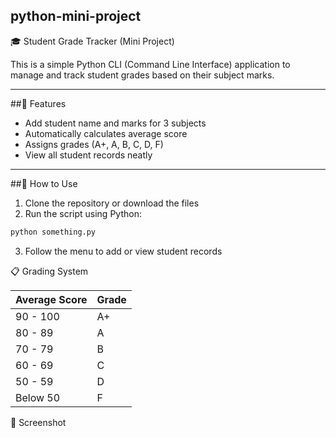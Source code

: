 ## python-mini-project
🎓 Student Grade Tracker (Mini Project)

This is a simple Python CLI (Command Line Interface) application to manage and track student grades based on their subject marks.

---

##🚀 Features

- Add student name and marks for 3 subjects  
- Automatically calculates average score  
- Assigns grades (A+, A, B, C, D, F)  
- View all student records neatly

---

##🔧 How to Use

1. Clone the repository or download the files  
2. Run the script using Python:

```bash
python something.py
```

3. Follow the menu to add or view student records

📋 Grading System

| Average Score | Grade |
|--------------|-------|
| 90 - 100     | A+    |
| 80 - 89      | A     |
| 70 - 79      | B     |
| 60 - 69      | C     |
| 50 - 59      | D     |
| Below 50     | F     |


📸 Screenshot
